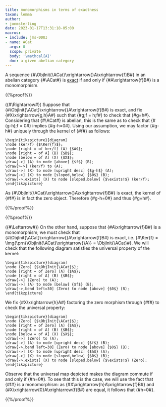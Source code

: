 ```yaml
---
title: monomorphisms in terms of exactness
taxon: lemma
author:
- jonmsterling
date: 2023-01-17T13:31:18-05:00
macros:
- include: jms-0003
- name: ACat
  args: 0
  scope: private
  body: '\mathcal{A}'
  doc: a given abelian category
---
```


A sequence {#\ObjInit{\ACat}\xrightarrow{}A\xrightarrow{f}B#}
in an abelian category {#\ACat#} is [exact](jms-0005) if and only if {#A\xrightarrow{f}B#} is a monomorphism.

{{%proof%}}

({#\Rightarrow#}) Suppose that {#\ObjInit{\ACat}\xrightarrow{}A\xrightarrow{f}B#} is exact, and fix {#X\xrightarrow{g,h}A#} such that {#g;f = h;f#} to check that {#g=h#}. Considering that {#\ACat#} is abelian, this is the same as to check that {#(g-h);f = 0#} implies {#g-h=0#}. Using our assumption, we may factor {#g-h#} uniquely through the kernel of {#f#} as follows:

```render-latex
\begin{tikzpicture}[diagram]
\node (ker/f) {$\Ker{f}$};
\node [right = of ker/f] (A) {$A$};
\node [right = of A] (B) {$B$};
\node [below = of A] (X) {$X$};
\draw[->] (A) to node [above] {$f$} (B);
\draw[>->] (ker/f) to (A);
\draw[->] (X) to node [upright desc] {$g-h$} (A);
\draw[->] (X) to node [sloped,below] {$0$} (B);
\draw[->,exists] (X) to node [sloped,below] {$\exists!$} (ker/f);
\end{tikzpicture}
```

As {#\ObjInit{\ACat}\xrightarrow{}A\xrightarrow{f}B#} is exact, the kernel of {#f#} is in fact the zero object. Therefore {#g-h=0#} and thus {#g=h#}.

{{%/proof%}}


{{%proof%}}

({#\Leftarrow#}) On the other hand, suppose that {#A\xrightarrow{f}B#} is a monomorphism; we must check that {#\ObjInit{\ACat}\xrightarrow{}A\xrightarrow{f}B#} is exact, i.e. {#\Ker{f} = \Img{\prn{\ObjInit{\ACat}\xrightarrow{}A}} = \ObjInit{\ACat}#}. We will check that the following diagram satisfies the universal property of the kernel:

```render-latex
\begin{tikzpicture}[diagram]
\node (Zero) {$\ObjInit{\ACat}$};
\node [right = of Zero] (A) {$A$};
\node [right = of A] (B) {$B$};
\draw[->] (Zero) to (A);
\draw[->] (A) to node [below] {$f$} (B);
\draw[->,bend left=30] (Zero) to node [above] {$0$} (B);
\end{tikzpicture}
```

We fix {#X\xrightarrow{h}A#} factoring the zero morphism through {#f#} to check the universal property:
```render-latex
\begin{tikzpicture}[diagram]
\node (Zero) {$\ObjInit{\ACat}$};
\node [right = of Zero] (A) {$A$};
\node [right = of A] (B) {$B$};
\node [below = of A] (X) {$X$};
\draw[->] (Zero) to (A);
\draw[->] (A) to node [upright desc] {$f$} (B);
\draw[->,bend left=30] (Zero) to node [above] {$0$} (B);
\draw[->] (X) to node [upright desc] {$h$} (A);
\draw[->] (X) to node [sloped,below] {$0$} (B);
\draw[->,exists] (X) to node [sloped,below] {$\exists!$} (Zero);
\end{tikzpicture}
```

Observe that the universal map depicted makes the diagram commute if and only if {#h=0#}. To see that this is the case, we will use the fact that {#f#} is a monomorphism: as {#X\xrightarrow{h}A\xrightarrow{f}B#} and {#X\xrightarrow{0}A\xrightarrow{f}B#} are equal, it follows that {#h=0#}.

{{%/proof%}}
